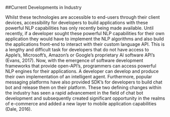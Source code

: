 ##Current Developments in Industry

Whilst these technologies are accessible to end-users through their client devices, accessibility for developers to build applications with these powerful NLP capabilities has only recently being made available. Until recently, if a developer sought these powerful NLP capabilities for their own application they would have to implement the NLP algorithms and also build the applications front-end to interact with their custom language API. This is a lengthy and difficult task for developers that do not have access to Apple’s, Microsoft’s, Amazon’s or Google’s proprietary AI software API’s (Evans, 2017). Now, with the emergence of software development frameworks that provide open-API’s, programmers can access powerful NLP engines for their applications. A developer can develop and produce their own implementation of an intelligent agent. Furthermore, popular messaging platforms have also provided SDK’s for developers to build chat bot and release them on their platform. These two defining changes within the industry has seen a rapid advancement in the field of chat bot development and subsequently created significant opportunity in the realms of e-commerce and added a new layer to mobile application capabilities (Dale, 2016).

<!--THIS IS GRANDDDD-->